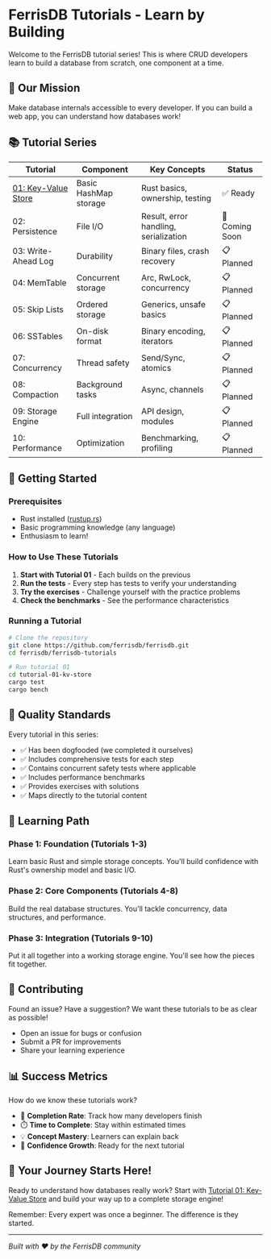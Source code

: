 # FerrisDB Tutorials - Learn by Building

Welcome to the FerrisDB tutorial series! This is where CRUD developers learn to build a database from scratch, one component at a time.

## 🎯 Our Mission

Make database internals accessible to every developer. If you can build a web app, you can understand how databases work!

## 📚 Tutorial Series

| Tutorial                                     | Component             | Key Concepts                          | Status         |
| -------------------------------------------- | --------------------- | ------------------------------------- | -------------- |
| [01: Key-Value Store](tutorial-01-kv-store/) | Basic HashMap storage | Rust basics, ownership, testing       | ✅ Ready       |
| 02: Persistence                              | File I/O              | Result, error handling, serialization | 🚧 Coming Soon |
| 03: Write-Ahead Log                          | Durability            | Binary files, crash recovery          | 📋 Planned     |
| 04: MemTable                                 | Concurrent storage    | Arc, RwLock, concurrency              | 📋 Planned     |
| 05: Skip Lists                               | Ordered storage       | Generics, unsafe basics               | 📋 Planned     |
| 06: SSTables                                 | On-disk format        | Binary encoding, iterators            | 📋 Planned     |
| 07: Concurrency                              | Thread safety         | Send/Sync, atomics                    | 📋 Planned     |
| 08: Compaction                               | Background tasks      | Async, channels                       | 📋 Planned     |
| 09: Storage Engine                           | Full integration      | API design, modules                   | 📋 Planned     |
| 10: Performance                              | Optimization          | Benchmarking, profiling               | 📋 Planned     |

## 🚀 Getting Started

### Prerequisites

- Rust installed ([rustup.rs](https://rustup.rs))
- Basic programming knowledge (any language)
- Enthusiasm to learn!

### How to Use These Tutorials

1. **Start with Tutorial 01** - Each builds on the previous
2. **Run the tests** - Every step has tests to verify your understanding
3. **Try the exercises** - Challenge yourself with the practice problems
4. **Check the benchmarks** - See the performance characteristics

### Running a Tutorial

```bash
# Clone the repository
git clone https://github.com/ferrisdb/ferrisdb.git
cd ferrisdb/ferrisdb-tutorials

# Run tutorial 01
cd tutorial-01-kv-store
cargo test
cargo bench
```

## 🧪 Quality Standards

Every tutorial in this series:

- ✅ Has been dogfooded (we completed it ourselves)
- ✅ Includes comprehensive tests for each step
- ✅ Contains concurrent safety tests where applicable
- ✅ Includes performance benchmarks
- ✅ Provides exercises with solutions
- ✅ Maps directly to the tutorial content

## 📖 Learning Path

### Phase 1: Foundation (Tutorials 1-3)

Learn basic Rust and simple storage concepts. You'll build confidence with Rust's ownership model and basic I/O.

### Phase 2: Core Components (Tutorials 4-8)

Build the real database structures. You'll tackle concurrency, data structures, and performance.

### Phase 3: Integration (Tutorials 9-10)

Put it all together into a working storage engine. You'll see how the pieces fit together.

## 🤝 Contributing

Found an issue? Have a suggestion? We want these tutorials to be as clear as possible!

- Open an issue for bugs or confusion
- Submit a PR for improvements
- Share your learning experience

## 📊 Success Metrics

How do we know these tutorials work?

- 🎯 **Completion Rate**: Track how many developers finish
- ⏱️ **Time to Complete**: Stay within estimated times
- 💡 **Concept Mastery**: Learners can explain back
- 🚀 **Confidence Growth**: Ready for the next tutorial

## 🎉 Your Journey Starts Here!

Ready to understand how databases really work? Start with [Tutorial 01: Key-Value Store](tutorial-01-kv-store/) and build your way up to a complete storage engine!

Remember: Every expert was once a beginner. The difference is they started.

---

_Built with ❤️ by the FerrisDB community_
